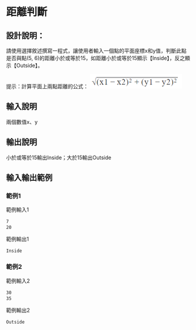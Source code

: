 # 距離判斷

## 設計說明：
請使用選擇敘述撰寫一程式，讓使用者輸入一個點的平面座標x和y值，判斷此點是否與點(5, 6)的距離小於或等於15，如距離小於或等於15顯示【Inside】，反之顯示【Outside】。

提示：計算平面上兩點距離的公式：
![](../../img/2020-10-23-11-25-43.png)

## 輸入說明

兩個數值x、y

## 輸出說明

小於或等於15輸出Inside；大於15輸出Outside

## 輸入輸出範例

### 範例1
範例輸入1
```
7
20
```
範例輸出1
```
Inside
```
### 範例2
範例輸入2
```
30
35
```
範例輸出2
```
Outside
```